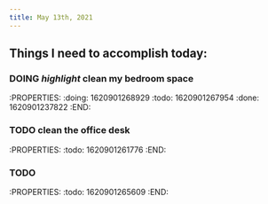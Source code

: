 ```yaml
---
title: May 13th, 2021
---
```


## Things I need to accomplish today:
### DOING *highlight* clean my bedroom space
:PROPERTIES:
:doing: 1620901268929
:todo: 1620901267954
:done: 1620901237822
:END:
### TODO clean the office desk
:PROPERTIES:
:todo: 1620901261776
:END:
### TODO 
:PROPERTIES:
:todo: 1620901265609
:END:
